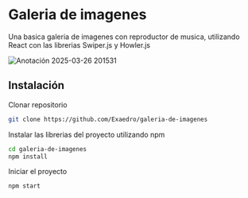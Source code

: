 # Galeria de imagenes

Una basica galeria de imagenes con reproductor de musica, utilizando React con las librerias Swiper.js y Howler.js

![Anotación 2025-03-26 201531](https://github.com/user-attachments/assets/6dd88b83-6656-4a22-9ffd-13d268526893)

## Instalación

Clonar repositorio
```bash
git clone https://github.com/Exaedro/galeria-de-imagenes
```

Instalar las librerias del proyecto utilizando npm

```bash
cd galeria-de-imagenes
npm install
```

Iniciar el proyecto
```bash
npm start
```
